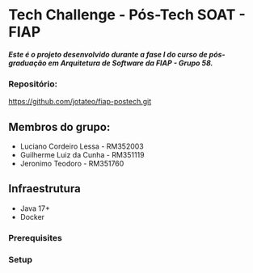 # Tech Challenge - Pós-Tech SOAT - FIAP

<b><i>Este é o projeto desenvolvido durante a fase I do curso de pós-graduação em Arquitetura de Software da FIAP - Grupo 58.</i></b>

### Repositório:
https://github.com/jotateo/fiap-postech.git

## Membros do grupo:
* Luciano Cordeiro Lessa - RM352003
* Guilherme Luiz da Cunha - RM351119
* Jeronimo Teodoro - RM351760 

## Infraestrutura
* Java 17+
* Docker

### Prerequisites

### Setup


